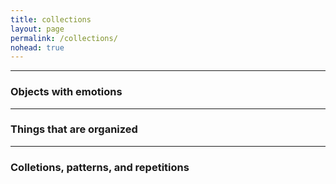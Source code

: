```yaml
---
title: collections
layout: page
permalink: /collections/
nohead: true
---
```


------
### Objects with emotions 

------
### Things that are organized

------
### Colletions, patterns, and repetitions 

